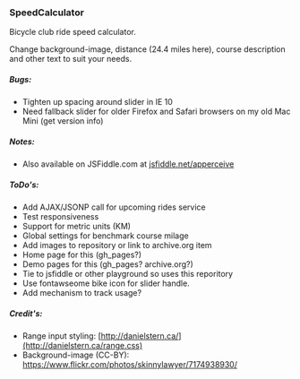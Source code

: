 ### SpeedCalculator
Bicycle club ride speed calculator. 

Change background-image, distance (24.4 miles here), course description and other text to suit your needs.


##### Bugs:
- Tighten up spacing around slider in IE 10
- Need fallback slider for older Firefox and Safari browsers on my old Mac Mini (get version info)

##### Notes:
- Also available on JSFiddle.com at [jsfiddle.net/apperceive](http://jsfiddle.net/user/apperceive)

##### ToDo's:
- Add AJAX/JSONP call for upcoming rides service
- Test responsiveness
- Support for metric units (KM)
- Global settings for benchmark course milage
- Add images to repository or link to archive.org item
- Home page for this (gh_pages?)
- Demo pages for this (gh_pages? archive.org?)
- Tie to jsfiddle or other playground so uses this reporitory
- Use fontawseome bike icon for slider handle.
- Add mechanism to track usage?


##### Credit's:
- Range input styling: [http://danielstern.ca/](http://danielstern.ca/range.css)
- Background-image (CC-BY): https://www.flickr.com/photos/skinnylawyer/7174938930/


